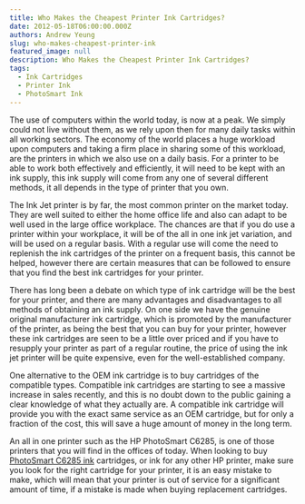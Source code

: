 ```yaml
---
title: Who Makes the Cheapest Printer Ink Cartridges?
date: 2012-05-18T06:00:00.000Z
authors: Andrew Yeung
slug: who-makes-cheapest-printer-ink
featured_image: null
description: Who Makes the Cheapest Printer Ink Cartridges?
tags:
  - Ink Cartridges
  - Printer Ink
  - PhotoSmart Ink
---
```

The use of computers within the world today, is now at a peak. We simply could not live without them, as we rely upon then for many daily tasks within all working sectors. The economy of the world places a huge workload upon computers and taking a firm place in sharing some of this workload, are the printers in which we also use on a daily basis. For a printer to be able to work both effectively and efficiently, it will need to be kept with an ink supply, this ink supply will come from any one of several different methods, it all depends in the type of printer that you own.

The Ink Jet printer is by far, the most common printer on the market today. They are well suited to either the home office life and also can adapt to be well used in the large office workplace. The chances are that if you do use a printer within your workplace, it will be of the all in one ink jet variation, and will be used on a regular basis. With a regular use will come the need to replenish the ink cartridges of the printer on a frequent basis, this cannot be helped, however there are certain measures that can be followed to ensure that you find the best ink cartridges for your printer.

There has long been a debate on which type of ink cartridge will be the best for your printer, and there are many advantages and disadvantages to all methods of obtaining an ink supply. On one side we have the genuine original manufacturer ink cartridge, which is promoted by the manufacturer of the printer, as being the best that you can buy for your printer, however these ink cartridges are seen to be a little over priced and if you have to resupply your printer as part of a regular routine, the price of using the ink jet printer will be quite expensive, even for the well-established company.

One alternative to the OEM ink cartridge is to buy cartridges of the compatible types. Compatible ink cartridges are starting to see a massive increase in sales recently, and this is no doubt down to the public gaining a clear knowledge of what they actually are. A compatible ink cartridge will provide you with the exact same service as an OEM cartridge, but for only a fraction of the cost, this will save a huge amount of money in the long term.

An all in one printer such as the HP PhotoSmart C6285, is one of those printers that you will find in the offices of today. When looking to buy [PhotoSmart C6285 ink](https://www.comboink.com/hp-photosmart-c6285-ink-cartridges) cartridges, or ink for any other HP printer, make sure you look for the right cartridge for your printer, it is an easy mistake to make, which will mean that your printer is out of service for a significant amount of time, if a mistake is made when buying replacement cartridges.